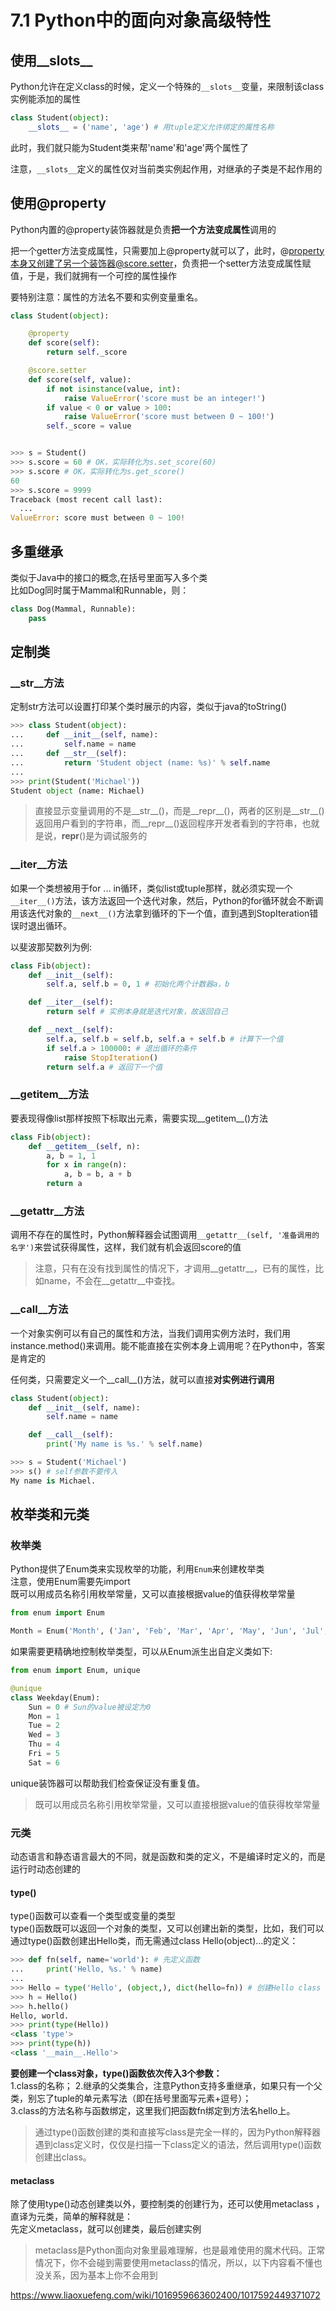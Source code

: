 # 7.1 Python中的面向对象高级特性    
## 使用__slots__    
Python允许在定义class的时候，定义一个特殊的```__slots__```变量，来限制该class实例能添加的属性   
```py
class Student(object):
    __slots__ = ('name', 'age') # 用tuple定义允许绑定的属性名称
```     
此时，我们就只能为Student类来帮'name'和'age'两个属性了  

注意，```__slots__```定义的属性仅对当前类实例起作用，对继承的子类是不起作用的   

## 使用@property    
Python内置的@property装饰器就是负责**把一个方法变成属性**调用的     

把一个getter方法变成属性，只需要加上@property就可以了，此时，@property本身又创建了另一个装饰器@score.setter，负责把一个setter方法变成属性赋值，于是，我们就拥有一个可控的属性操作   

要特别注意：属性的方法名不要和实例变量重名。    

```py
class Student(object):

    @property
    def score(self):
        return self._score

    @score.setter
    def score(self, value):
        if not isinstance(value, int):
            raise ValueError('score must be an integer!')
        if value < 0 or value > 100:
            raise ValueError('score must between 0 ~ 100!')
        self._score = value


>>> s = Student()
>>> s.score = 60 # OK，实际转化为s.set_score(60)
>>> s.score # OK，实际转化为s.get_score()
60
>>> s.score = 9999
Traceback (most recent call last):
  ...
ValueError: score must between 0 ~ 100!
``` 

## 多重继承 
类似于Java中的接口的概念,在括号里面写入多个类       
比如Dog同时属于Mammal和Runnable，则：   
```py
class Dog(Mammal, Runnable):
    pass
``` 

## 定制类   
### __str__方法     
定制str方法可以设置打印某个类时展示的内容，类似于java的toString()   
```py
>>> class Student(object):
...     def __init__(self, name):
...         self.name = name
...     def __str__(self):
...         return 'Student object (name: %s)' % self.name
...
>>> print(Student('Michael'))
Student object (name: Michael)  
```

> 直接显示变量调用的不是__str__()，而是__repr__()，两者的区别是__str__()返回用户看到的字符串，而__repr__()返回程序开发者看到的字符串，也就是说，__repr__()是为调试服务的    

### __iter__方法    
如果一个类想被用于for ... in循环，类似list或tuple那样，就必须实现一个```__iter__()```方法，该方法返回一个迭代对象，然后，Python的for循环就会不断调用该迭代对象的```__next__()```方法拿到循环的下一个值，直到遇到StopIteration错误时退出循环。   

以斐波那契数列为例: 
```py
class Fib(object):
    def __init__(self):
        self.a, self.b = 0, 1 # 初始化两个计数器a，b

    def __iter__(self):
        return self # 实例本身就是迭代对象，故返回自己

    def __next__(self):
        self.a, self.b = self.b, self.a + self.b # 计算下一个值
        if self.a > 100000: # 退出循环的条件
            raise StopIteration()
        return self.a # 返回下一个值

```

### __getitem__方法 
要表现得像list那样按照下标取出元素，需要实现__getitem__()方法   
```py
class Fib(object):
    def __getitem__(self, n):
        a, b = 1, 1
        for x in range(n):
            a, b = b, a + b
        return a
```    

### __getattr__方法 
调用不存在的属性时，Python解释器会试图调用```__getattr__(self, '准备调用的名字')```来尝试获得属性，这样，我们就有机会返回score的值  

> 注意，只有在没有找到属性的情况下，才调用__getattr__，已有的属性，比如name，不会在__getattr__中查找。  

### __call__方法    
一个对象实例可以有自己的属性和方法，当我们调用实例方法时，我们用instance.method()来调用。能不能直接在实例本身上调用呢？在Python中，答案是肯定的 

任何类，只需要定义一个__call__()方法，就可以直接**对实例进行调用**  

```py
class Student(object):
    def __init__(self, name):
        self.name = name

    def __call__(self):
        print('My name is %s.' % self.name)

>>> s = Student('Michael')
>>> s() # self参数不要传入
My name is Michael.
```

## 枚举类和元类 
### 枚举类  
Python提供了Enum类来实现枚举的功能，利用```Enum```来创建枚举类  
注意，使用Enum需要先import  
既可以用成员名称引用枚举常量，又可以直接根据value的值获得枚举常量   
```py
from enum import Enum

Month = Enum('Month', ('Jan', 'Feb', 'Mar', 'Apr', 'May', 'Jun', 'Jul', 'Aug', 'Sep', 'Oct', 'Nov', 'Dec'))
``` 

如果需要更精确地控制枚举类型，可以从Enum派生出自定义类如下: 
```py
from enum import Enum, unique

@unique
class Weekday(Enum):
    Sun = 0 # Sun的value被设定为0
    Mon = 1
    Tue = 2
    Wed = 3
    Thu = 4
    Fri = 5
    Sat = 6

``` 
unique装饰器可以帮助我们检查保证没有重复值。    

> 既可以用成员名称引用枚举常量，又可以直接根据value的值获得枚举常量 

### 元类    
动态语言和静态语言最大的不同，就是函数和类的定义，不是编译时定义的，而是运行时动态创建的    

#### type() 
type()函数可以查看一个类型或变量的类型  
type()函数既可以返回一个对象的类型，又可以创建出新的类型，比如，我们可以通过type()函数创建出Hello类，而无需通过class Hello(object)...的定义：   
```py
>>> def fn(self, name='world'): # 先定义函数
...     print('Hello, %s.' % name)
...
>>> Hello = type('Hello', (object,), dict(hello=fn)) # 创建Hello class
>>> h = Hello()
>>> h.hello()
Hello, world.
>>> print(type(Hello))
<class 'type'>
>>> print(type(h))
<class '__main__.Hello'>
``` 
**要创建一个class对象，type()函数依次传入3个参数：**    
1.class的名称；
2.继承的父类集合，注意Python支持多重继承，如果只有一个父类，别忘了tuple的单元素写法（即在括号里面写元素+逗号）；    
3.class的方法名称与函数绑定，这里我们把函数fn绑定到方法名hello上。  

> 通过type()函数创建的类和直接写class是完全一样的，因为Python解释器遇到class定义时，仅仅是扫描一下class定义的语法，然后调用type()函数创建出class。  

#### metaclass  
除了使用type()动态创建类以外，要控制类的创建行为，还可以使用metaclass   ，直译为元类，简单的解释就是：  
先定义metaclass，就可以创建类，最后创建实例     

> metaclass是Python面向对象里最难理解，也是最难使用的魔术代码。正常情况下，你不会碰到需要使用metaclass的情况，所以，以下内容看不懂也没关系，因为基本上你不会用到    

https://www.liaoxuefeng.com/wiki/1016959663602400/1017592449371072  
